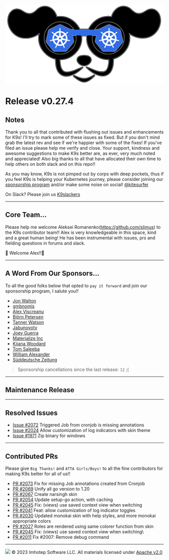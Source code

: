 <img src="https://raw.githubusercontent.com/derailed/k9s/master/assets/k9s.png" align="center" width="800" height="auto"/>

# Release v0.27.4

## Notes

Thank you to all that contributed with flushing out issues and enhancements for K9s! I'll try to mark some of these issues as fixed. But if you don't mind grab the latest rev and see if we're happier with some of the fixes! If you've filed an issue please help me verify and close. Your support, kindness and awesome suggestions to make K9s better are, as ever, very much noted and appreciated! Also big thanks to all that have allocated their own time to help others on both slack and on this repo!!

As you may know, K9s is not pimped out by corps with deep pockets, thus if you feel K9s is helping your Kubernetes journey, please consider joining our [sponsorship program](https://github.com/sponsors/derailed) and/or make some noise on social! [@kitesurfer](https://twitter.com/kitesurfer)

On Slack? Please join us [K9slackers](https://join.slack.com/t/k9sers/shared_invite/enQtOTA5MDEyNzI5MTU0LWQ1ZGI3MzliYzZhZWEyNzYxYzA3NjE0YTk1YmFmNzViZjIyNzhkZGI0MmJjYzhlNjdlMGJhYzE2ZGU1NjkyNTM)

---
## Core Team...

Please help me welcome Aleksei Romanenko(https://github.com/slimus) to the K9s contributor team!!
Alex is very knowledgeable in this space, kind and a great human being!
He has been instrumental with issues, prs and fielding questions in forums and slack.

🎉 Welcome Alex!!🎉

---

## A Word From Our Sponsors...

To all the good folks below that opted to `pay it forward` and join our sponsorship program, I salute you!!

* [Jon Walton](https://github.com/jon-walton)
* [gmbnomis](https://github.com/gmbnomis)
* [Alex Viscreanu](https://github.com/aexvir)
* [Björn Petersen](https://github.com/BjoernPetersen)
* [Tanner Watson](https://github.com/tannerwatson)
* [Jabunovoty](https://github.com/jabunovoty)
* [Joey Guerra](https://github.com/joeyguerra)
* [Materialize Inc](https://github.com/MaterializeInc)
* [Kijana Woodard](https://github.com/kijanawoodard)
* [Tom Saleeba](https://github.com/tomsaleeba)
* [William Alexander](https://github.com/carpetfuz)
* [Süddeutsche Zeitung](https://github.com/sueddeutsche)

> Sponsorship cancellations since the last release: `12` ;(

---

## Maintenance Release

---

## Resolved Issues

* [Issue #2072](https://github.com/CirrusByte42/ca9s/issues/2072) Triggered Job from cronjob is missing annotations
* [Issue #2024](https://github.com/CirrusByte42/ca9s/issues/2024) Allow customization of log indicators with skin theme
* [Issue #1971](https://github.com/CirrusByte42/ca9s/issues/1971) Zip binary for windows

---

## Contributed PRs

Please give `Big Thanks!` and `ATTA Girls/Boys!` to all the fine contributors for making K9s better for all of us!!

* [PR #2073](https://github.com/CirrusByte42/ca9s/pull/2073) Fix for missing Job annotations created from Cronjob
* [PR #2069](https://github.com/CirrusByte42/ca9s/pull/2069) Unify all go version to 1.20
* [PR #2067](https://github.com/CirrusByte42/ca9s/pull/2067) Create narsingh skin
* [PR #2054](https://github.com/CirrusByte42/ca9s/pull/2054) Update setup-go action, with caching
* [PR #2045](https://github.com/CirrusByte42/ca9s/pull/2045) Fix: (views) use saved context view when switching
* [PR #2041](https://github.com/CirrusByte42/ca9s/pull/2041) Feat: allow customization of log indicator toggles
* [PR #2030](https://github.com/CirrusByte42/ca9s/pull/2030) Updated monokai skin with help styles, and more monokai appropriate colors
* [PR #2027](https://github.com/CirrusByte42/ca9s/pull/2027) Roles are rendered using same colorer function from skin
* [PR #2045](https://github.com/CirrusByte42/ca9s/pull/2045) Fix: (views) use saved context view when switching\
* [PR #2011](https://github.com/CirrusByte42/ca9s/pull/2011) Fix #2007: Remove debug command

---

<img src="https://raw.githubusercontent.com/derailed/k9s/master/assets/imhotep_logo.png" width="32" height="auto"/> © 2023 Imhotep Software LLC. All materials licensed under [Apache v2.0](http://www.apache.org/licenses/LICENSE-2.0)
